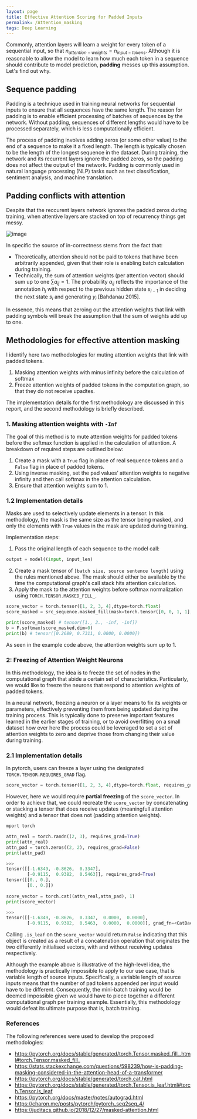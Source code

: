 ```yaml
---
layout: page
title: Effective Attention Scoring for Padded Inputs
permalink: /Attention_masking
tags: Deep Learning
---
```


Commonly, attention layers will learn a weight for every token of a sequential input, so that $n_{attention-weights} = n_{input-tokens}$. Although it is reasonable to allow the model to learn how much each token in a sequence should contribute to model prediction, __padding__ messes up this assumption. Let's find out why.

## Sequence padding

Padding is a technique used in training neural networks for sequential inputs to ensure that all sequences have the same length. The reason for padding is to enable efficient processing of batches of sequences by the network. Without padding, sequences of different lengths would have to be processed separately, which is less computationally efficient.

The process of padding involves adding zeros (or some other value) to the end of a sequence to make it a fixed length. The length is typically chosen to be the length of the longest sequence in the dataset. During training, the network and its recurrent layers ignore the padded zeros, so the padding does not affect the output of the network. Padding is commonly used in natural language processing (NLP) tasks such as text classification, sentiment analysis, and machine translation.

## Padding conflicts with attention

Despite that the reccurent layers network ignores the padded zeros during training, when attentive layers are stacked on top of recurrency things get messy. 

![image](https://user-images.githubusercontent.com/429321/220701296-7a0d50e7-5540-41d6-a766-bb9ce347f895.png)

In specific the source of in-correctness stems from the fact that:
- Theoretically, attention should not be paid to tokens that have been arbitrarily appended, given that their role is enabling batch calculation during training.
- Technically, the sum of attention weights (per attention vector) should sum up to one $\sum{a_{ij}} = 1$. The probability $a_{ij}$ reflects the importance of the annotation $h_j$ with respect to the previous hidden state $s_{i-1}$ in deciding the next state $s_i$ and generating $y_i$ [Bahdanau 2015]. 

In essence, this means that zeroing out the attention weights that link with padding symbols will break the assumption that the sum of weights add up to one.

## Methodologies for effective attention masking

I identify here two methodologies for muting attention weights that link with padded tokens.

1. Masking attention weights with minus infinity before the calculation of softmax
2. Freeze attention weights of padded tokens in the computation graph, so that they do not receive upadtes.

The implementation details for the first methodology are discussed in this report, and the second methodology is briefly described.

### 1. Masking attention weights with `-Inf`

The goal of this method is to mute attention weights for padded tokens before the softmax function is applied in the calculation of attention. A breakdown of required steps are outlined below:

1.	Create a mask with a `True` flag in place of real sequence tokens and a `False` flag in place of padded tokens.
2.	Using inverse masking, set the pad values’ attention weights to negative infinity and then call softmax in the attention calculation. 
3.	Ensure that attention weights sum to 1.

### 1.2 Implementation details

Masks are used to selectively update elements in a tensor. In this methodology, the mask is the same size as the tensor being masked, and only the elements with `True` values in the mask are updated during training.

Implementation steps:
1. Pass the original length of each sequence to the model call:
  ```python
  output = model((input, input_len)
  ```
2. Create a mask tensor of `[batch size, source sentence length]` using the rules mentioned above. The mask should either be available by the time the computational graph's call stack hits attention calculation.
4. Apply the mask to the attention weights before softmax normalization using `TORCH.TENSOR.MASKED_FILL_`.

```python
score_vector = torch.tensor([1, 2, 3, 4],dtype=torch.float)
score_masked = src_sequence.masked_fill(mask=torch.tensor([0, 0, 1, 1],dtype=torch.bool), value=-np.inf)

print(score_masked) # tensor([1., 2., -inf, -inf])
b = F.softmax(score_masked,dim=0)
print(b) # tensor([0.2689, 0.7311, 0.0000, 0.0000])
```
As seen in the example code above, the attention weights sum up to $1$. 

### 2: Freezing of Attention Weight Neurons 

In this methodology, the idea is to freeze the set of nodes in the computational graph that abide a certain set of characteristics. Particularly, we would like to freeze the neurons that respond to attention weights of padded tokens.

In a neural network, freezing a neuron or a layer means to fix its weights or parameters, effectively preventing them from being updated during the training process. This is typically done to preserve important features learned in the earlier stages of training, or to avoid overfitting on a small dataset how ever here the process could be leveraged to set a set of attention weights to zero and deprive those from changing their value during training.

### 2.1 Implementation details

In pytorch, users can freeze a layer using the designated `TORCH.TENSOR.REQUIRES_GRAD` flag.

```python
score_vector = torch.tensor([1, 2, 3, 4],dtype=torch.float, requires_grad=True)
```

However, here we would require __partial freezing__ of the `score_vector`. In order to achieve that, we could recreate the `score_vector` by concatenating or stacking a tensor that does receive updates (meaningfull attention weights) and a tensor that does not (padding attention weights).

```python
mport torch 

attn_real = torch.randn((2, 3), requires_grad=True)
print(attn_real)
attn_pad = torch.zeros((2, 2), requires_grad=False)
print(attn_pad)

>>>
tensor([[-1.6349, -0.8626,  0.3347],
        [-0.9115,  0.9382,  0.5463]], requires_grad=True)
tensor([[0., 0.],
        [0., 0.]])
        
score_vector = torch.cat((attn_real,attn_pad), 1)
print(score_vector)

>>>
tensor([[-1.6349, -0.8626,  0.3347,  0.0000,  0.0000],
        [-0.9115,  0.9382,  0.5463,  0.0000,  0.0000]], grad_fn=<CatBackward0>)
```

Calling `.is_leaf` on the `score_vector` would return `False` indicating that this object is created as a result of a concatenation operation that originates the two differently initialised vectors, with and without receiving updates respectively.

Although the example above is illustrative of the high-level idea, the methodology is practically impossible to apply to our use case, that is variable length of source inputs. Specifically, a variable length of source inputs means that the number of pad tokens appended per input would have to be different. Consequently, the mini-batch training would be deemed impossible given we would have to piece together a different computational graph per training example. Essentially, this methodology would defeat its ultimate purpose that is, batch training.

### References

The following references were used to develop the proposed methodologies:

- https://pytorch.org/docs/stable/generated/torch.Tensor.masked_fill_.html#torch.Tensor.masked_fill_
- https://stats.stackexchange.com/questions/598239/how-is-padding-masking-considered-in-the-attention-head-of-a-transformer
- https://pytorch.org/docs/stable/generated/torch.cat.html
- https://pytorch.org/docs/stable/generated/torch.Tensor.is_leaf.html#torch.Tensor.is_leaf
- https://pytorch.org/docs/master/notes/autograd.html
- https://charon.me/posts/pytorch/pytorch_seq2seq_4/
- https://juditacs.github.io/2018/12/27/masked-attention.html


